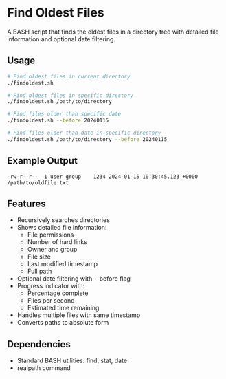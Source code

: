 # Find Oldest Files

A BASH script that finds the oldest files in a directory tree with detailed file information and optional date filtering.

## Usage

```bash
# Find oldest files in current directory
./findoldest.sh

# Find oldest files in specific directory
./findoldest.sh /path/to/directory

# Find files older than specific date
./findoldest.sh --before 20240115

# Find files older than date in specific directory
./findoldest.sh /path/to/directory --before 20240115
```

## Example Output

```
-rw-r--r--  1 user group    1234 2024-01-15 10:30:45.123 +0000 /path/to/oldfile.txt
```

## Features

- Recursively searches directories
- Shows detailed file information:
  - File permissions
  - Number of hard links
  - Owner and group
  - File size
  - Last modified timestamp
  - Full path
- Optional date filtering with --before flag
- Progress indicator with:
  - Percentage complete
  - Files per second
  - Estimated time remaining
- Handles multiple files with same timestamp
- Converts paths to absolute form

## Dependencies

- Standard BASH utilities: find, stat, date
- realpath command